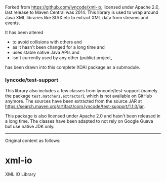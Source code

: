 Forked from https://github.com/lyncode/xml-io, licensed under Apache 2.0, last release to Maven Central was 2014.
This library is used to wrap around Java XML libraries like StAX etc to extract XML data from streams and events.

It has been altered

- to avoid collisions with others and
- as it hasn't been changed for a long time and
- uses stable native Java APIs and
- isn't currently used by any other (public) project,

has been drawn into this complete XOAI package as a submodule.

### lyncode/test-support

This library also includes a few classes from lyncode/test-support (namely the package `test.matchers.extractor`),
which is not available on GitHub anymore. The sources have been extracted from the source JAR at
https://search.maven.org/artifact/com.lyncode/test-support/1.1.0/jar.

This package is also licensed under Apache 2.0 and hasn't been released in a long time.
The classes have been adapted to not rely on Google Guava but use native JDK only.

----

Original content as follows:

xml-io
======

XML IO Library
